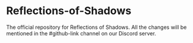 # Reflections-of-Shadows
The official repository for Reflections of Shadows. 
All the changes will be mentioned in the #github-link channel on our Discord server.
